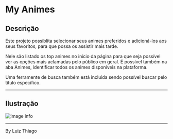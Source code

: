 # My Animes

## Descrição

<p>Este projeto possiblita selecionar seus animes preferidos e adicioná-los aos seus favoritos, para que possa os assistir mais tarde.<p>
<p>Nele são listado os top animes no início da página para que seja possível ver as opções mais aclamadas pelo público em geral. É possível também na aba Animes, identificar todos os animes disponíveis na plataforma.<p>
<p>Uma ferramente de busca também está incluida sendo possível buscar pelo título específico.</p>

<hr>

## Ilustração

![image info](https://github.com/Thiago-Fers7/my-animes/blob/luiz-thiago/hooks/desafio/public/images/my-animes.gif?raw=true) 

<hr>

<p>By Luiz Thiago</p>